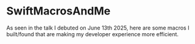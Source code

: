 # SwiftMacrosAndMe

As seen in the talk I debuted on June 13th 2025, here are some macros I built/found that are making my developer experience more efficient.
